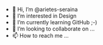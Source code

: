 - 👋 Hi, I’m @arietes-seraina
- 👀 I’m interested in Design
- 🌱 I’m currently learning GitHub ;-)
- 💞️ I’m looking to collaborate on ...
- 📫 How to reach me ...

<!---
arietes-seraina/arietes-seraina is a ✨ special ✨ repository because its `README.md` (this file) appears on your GitHub profile.
You can click the Preview link to take a look at your changes.
--->
